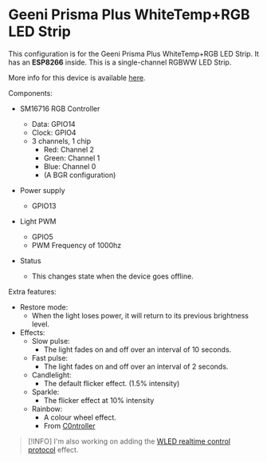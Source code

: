 # Geeni Prisma Plus WhiteTemp+RGB LED Strip
This configuration is for the Geeni Prisma Plus WhiteTemp+RGB LED Strip. It has an **ESP8266** inside.
This is a single-channel RGBWW LED Strip.

More info for this device is available [here](https://templates.blakadder.com/geeni_GN-EW005-999S.html).

Components:
- SM16716 RGB Controller
    - Data: GPIO14
    - Clock: GPIO4
    - 3 channels, 1 chip
        - Red: Channel 2
        - Green: Channel 1
        - Blue: Channel 0
        - (A BGR configuration)

- Power supply
    - GPIO13

- Light PWM
    - GPIO5
    - PWM Frequency of 1000hz

- Status
    - This changes state when the device goes offline.

Extra features:
- Restore mode:
    - When the light loses power, it will return to its previous brightness level.
- Effects:
    - Slow pulse:
        - The light fades on and off over an interval of 10 seconds.
    - Fast pulse:
        - The light fades on and off over an interval of 2 seconds.
    - Candlelight:
        - The default flicker effect. (1.5% intensity)
    - Sparkle:
        - The flicker effect at 10% intensity
    - Rainbow:
        - A colour wheel effect.
        - From [C0ntroller](https://gist.github.com/C0ntroller/3125650c07c30f9ca6de439a730e0a97)
    
> [!INFO]
> I'm also working on adding the [WLED realtime control protocol](https://esphome.io/components/light/#wled-effect) effect.